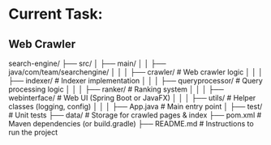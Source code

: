 # Current Task:
## Web Crawler
search-engine/
├── src/
│   ├── main/
│   │   ├── java/com/team/searchengine/
│   │   │   ├── crawler/            # Web crawler logic
│   │   │   ├── indexer/            # Indexer implementation
│   │   │   ├── queryprocessor/      # Query processing logic
│   │   │   ├── ranker/              # Ranking system
│   │   │   ├── webinterface/        # Web UI (Spring Boot or JavaFX)
│   │   │   ├── utils/               # Helper classes (logging, config)
│   │   │   ├── App.java             # Main entry point
│   ├── test/                        # Unit tests
├── data/                            # Storage for crawled pages & index
├── pom.xml                          # Maven dependencies (or build.gradle)
├── README.md                        # Instructions to run the project
